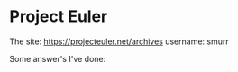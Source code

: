 # Project Euler

The site: https://projecteuler.net/archives
username: smurr

Some answer's I've done: 

